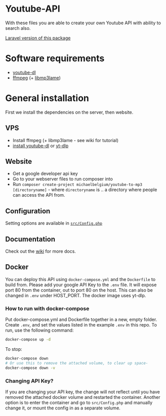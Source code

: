# Youtube-API

With these files you are able to create your own Youtube API with ability to search also.

[Laravel version of this package](https://github.com/MichaelBelgium/Laravel-Youtube-API)

# Software requirements

* [youtube-dl](https://rg3.github.io/youtube-dl/)
* [ffmpeg](https://www.ffmpeg.org/) (+ [libmp3lame](http://lame.sourceforge.net/))

# General installation

First we install the dependencies on the server, then website.

## VPS

* Install ffmpeg (+ libmp3lame - see wiki for tutorial)
* [install youtube-dl](http://ytdl-org.github.io/youtube-dl/download.html) or [yt-dlp](https://github.com/yt-dlp/yt-dlp/releases/latest)

## Website

* Get a google developer api key
* Go to your webserver files to run composer into
* Run `composer create-project michaelbelgium/youtube-to-mp3 [directoryname]` - where `directoryname` is .. a directory where people can access the API from.

## Configuration

Setting options are available in [`src/Config.php`](https://github.com/MichaelBelgium/Youtube-API/blob/master/src/Config.php)

## Documentation

Check out the [wiki](https://github.com/MichaelBelgium/Youtube-API/wiki) for more docs.

## Docker
You can deploy this API using `docker-compose.yml` and the `Dockerfile` to build from. Please add your google API Key to the `.env` file.
It will expose port 80 from the container, out to port 80 on the host. This can also be changed in `.env` under HOST_PORT. The docker image uses yt-dlp.

### How to run with docker-compose
Put docker-compose.yml and Dockerfile together in a new, empty folder. Create `.env`, and set the values listed in the example `.env` in this repo.
To run, use the following command:
```sh
docker-compose up -d
```

To stop:
```sh
docker-compose down
# Or use this to remove the attached volume, to clear up space-
docker-compose down -v
```

### Changing API Key?
If you are changing your API key, the change will not reflect until you have removed the attached docker volume and restarted the container. Another option is to enter the container and go to `src/Config.php` and manually change it, or mount the config in as a separate volume.